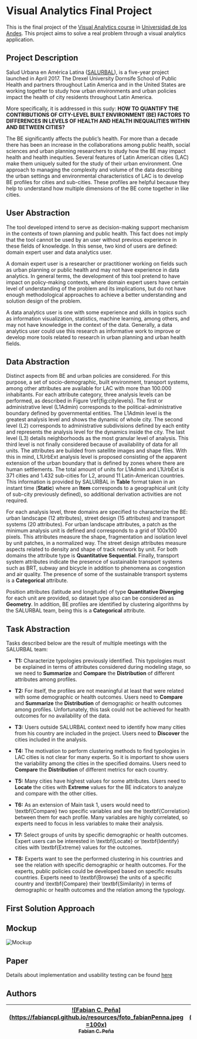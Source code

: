 # Visual Analytics Final Project

This is the final project of the [Visual Analytics course](http://johnguerra.co/classes/isis_4822_fall_2018/) in [Universidad de los Andes](http://www.uniandes.edu.co/). This project aims to solve a real problem through a visual analytics application. 

## Project Description

Salud Urbana en América Latina ([SALURBAL](https://drexel.edu/lac/salurbal/overview/)), is a five-year project launched in April 2017. The Drexel University Dornsife School of Public Health and partners throughout Latin America and in the United States are working together to study how urban environments and urban policies impact the health of city residents throughout Latin America.

More specifically, it is addressed in this sudy: **HOW TO QUANTIFY THE CONTRIBUTIONS OF CITY-LEVEL BUILT ENVIRONMENT (BE) FACTORS TO DIFFERENCES IN LEVELS OF HEALTH AND HEALTH INEQUALITIES WITHIN AND BETWEEN CITIES?**

The BE significantly affects the public’s health. For more than a decade there has been an increase in the collaborations among public health, social sciences and urban planning researchers to study how the BE may impact health and health inequities. Several features of Latin American cities (LAC) make them uniquely suited for the study of their urban environment. One approach to managing the complexity and volume of the data describing the urban settings and environmental characteristics of LAC is to develop BE profiles for cities and sub-cities. These profiles are helpful because they help to understand how multiple dimensions of the BE come together in like cities.

## User Abstraction

The tool developed intend to serve as decision-making support mechanism in the contexts of town planning and public health. This fact does not imply that the tool cannot be used by an user without previous experience in these fields of knowledge. In this sense, two kind of users are defined: domain expert user and data analytics user.

A domain expert user is a researcher or practitioner working on fields such as urban planning or public health and may not have experience in data analytics. In general terms, the development of this tool pretend to have impact on policy-making contexts, where domain expert users have certain level of understanding of the problem and its implications, but do not have enough methodological approaches to achieve a better understanding and solution design of the problem.

A data analytics user is one with some experience and skills in topics such as information visualization, statistics, machine learning, among others, and may not have knowledge in the context of the data. Generally, a data analytics user could use this research as informative work to improve or develop more tools related to research in urban planning and urban health fields. 

## Data Abstraction

Distinct aspects from BE and urban policies are considered. For this purpose, a set of socio-demographic, built environment, transport systems, among other attributes are available for LAC with more than 100.000 inhabitants. For each attribute category, three analysis levels can be performed, as described in Figure \ref{fig:citylevels}. The first or administrative level (L1Admin) corresponds to the political-administrative boundary defined by governmental entities. The L1Admin level is the greatest analysis level and shows the dynamic of whole city. The second level (L2) corresponds to administrative subdivisions defined by each entity and represents the analysis level for the dynamics inside the city. The last level (L3) details neighborhoods as the most granular level of analysis. This third level is not finally considered because of availability of data for all units. The attributes are builded from satellite images and shape files. With this in mind, L1UrbExt analysis level is proposed consisting of the apparent extension of the urban boundary that is defined by zones where there are human settlements. The total amount of units for L1Admin and L1UrbExt is 371 cities and 1.432 sub-cities for L2, around 11 Latin-American countries. This information is provided by SALURBAL in **Table** format taken in an instant time (**Static**) where an **Item** corresponds to a geographical unit (city of sub-city previously defined), so additional derivation activities are not required.

For each analysis level, three domains are specified to characterize the BE: urban landscape (12 attributes), street design (15 attributes) and transport systems (20 attributes). For urban landscape attributes, a patch as the minimum analysis unit is defined and corresponds to a grid of 100x100 pixels. This attributes measure the shape, fragmentation and isolation level by unit patches, in a normalized way. The street design attributes measure aspects related to density and shape of track network by unit. For both domains the attribute type is **Quantitative Sequential**. Finally, transport system attributes indicate the presence of sustainable transport systems such as BRT, subway and bicycle in addition to phenomena as congestion and air quality. The presence of some of the sustainable transport systems is a **Categorical** attribute.

Position attributes (latitude and longitude) of type **Quantitative Diverging** for each unit are provided, so dataset type also can be considered as **Geometry**. In addition, BE profiles are identified by clustering algorithms by the SALURBAL team, being this is a **Categorical** attribute.
 
## Task Abstraction

Tasks described below are the result of multiple meetings with the SALURBAL team:
 
 - **T1:** Characterize typologies previously identified. This typologies must be explained in terms of attributes considered during modeling stage, so we need to **Summarize** and **Compare** the **Distribution** of different attributes among profiles. 

 - **T2:** For itself, the profiles are not meaningful at least that were related with some demographic or health outcomes. Users need to **Compare** and **Summarize** the **Distribution** of demographic or health outcomes among profiles. Unfortunately, this task could not be achieved for health outcomes for no availability of the data.

 - **T3:** Users outside SALURBAL context need to identify how many cities from his country are included in the project. Users need to **Discover** the cities included in the analysis.

 - **T4:** The motivation to perform clustering methods to find typologies in LAC cities is not clear for many experts. So it is important to show users the variability among the cities in the specified domains. Users need to **Compare** the **Distribution** of different metrics for each country.

 - **T5:** Many cities have highest values for some attributes. Users need to **Locate** the cities with **Extreme** values for the BE indicators to analyze and compare with the other cities.

 - **T6:** As an extension of Main task 1, users would need to \textbf{Compare} two specific variables and see the \textbf{Correlation} between them for each profile. Many variables are highly correlated, so experts need to focus in less variables to make their analysis.

 - **T7:** Select groups of units by specific demographic or health outcomes. Expert users can be interested in \textbf{Locate} or \textbf{Identify} cities with \textbf{Extreme} values for the outcomes. 

 - **T8:** Experts want to see the performed clustering in his countries and see the relation with specific demographic or health outcomes. For the experts, public policies could be developed based on specific results countries. Experts need to \textbf{Browse} the units of a specific country and \textbf{Compare} their \textbf{Similarity} in terms of demographic or health outcomes and the relation among the typology.
 
## First Solution Approach



## Mockup
![Mockup](docs/mockup.png)

## Paper

Details about implementation and usability testing can be found [here](https://fabiancpl.github.io/resources/)

## Authors
<!-- Contributors table START -->
| [![Fabian C. Peña](https://fabiancpl.github.io/resources/foto_fabianPenna.jpeg =100x)<br /><sub>Fabian C. Peña</sub>](https://fabiancpl.github.io)<br />| [![Andres F. Useche](http://127.0.0.1:8080/images/andres.jpg =100x)<br /><sub>Andres F. Useche</sub>](https://github.com/)<br />|
| :---: | :---: |
<!-- Contributors table END -->